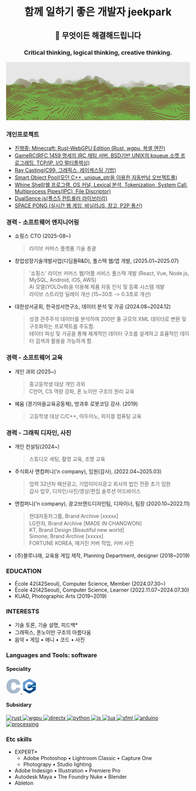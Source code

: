 <h1 align="center">함께 일하기 좋은 개발자 jeekpark</h1>
<h2 align="center">🎯 무엇이든 해결해드립니다</h1>
<h3 align="center">Critical thinking, logical thinking, creative thinking.</h3>

<img src="https://github.com/jeekpark/jeekpark/blob/main/image_wide.jpg">

### 개인프로젝트
- [진행중: Minecraft: Rust-WebGPU Edition (Rust, wgpu, 복셀 엔진)](https://github.com/ft-vox)
- [GameRC(RFC 1459 명세의 IRC 채팅 서버. BSD기반 UNIX의 kqueue 소켓 프로그래밍. TCP/IP. I/O 멀티플렉싱)](https://github.com/jeekpark/GameRC-IRC-Server)
- [Ray Casting(C99, 그래픽스, 레이케스팅 기법)](https://github.com/jeekpark/42Seoul-cub3D)
- [Smart Object Pool(모던 C++, unique_ptr을 이용한 자동반납 오브젝트풀)](https://github.com/jeekpark/SmartObjectPool)
- [Whine Shell(쉘 프로그램. OS 커널, Lexical 분석, Tokenization, System Call, Multiprocess Pipes(IPC), File Discriptor)]()
- [DualSence.js(플스5 컨트롤러 라이브러리)](https://github.com/jeekpark/DualSense.js)
- [SPACE PONG (실시간 웹 게임, 바닐라JS, 장고, P2P 통신)](https://github.com/space-pong/SpacePong)



### 경력 - 소프트웨어 엔지니어링
- 쇼핑스 CTO (2025-08~)
  > 라이브 커머스 플랫폼 기술 총괄
- 창업성장기술개발사업(디딤돌R&D), 풀스택 웹/앱 개발, (2025.01~2025.07)
  > '쇼핑스' 라이브 커머스 웹/어플 서비스 풀스택 개발 (React, Vue, Node.js, MySQL, Android, iOS, AWS)<br>
  > AI 모델(YOLOv8)을 이용해 제품 자동 인식 및 등록 시스템 개발<br>
  > 라이브 스트리밍 딜레이 개선 (15~30초 -> 0.3초로 개선)<br>
- 대한성서공회, 한국성서연구소, 데이터 분석 및 가공 (2024.08~2024.12)
  > 성경 관주주석 데이터를 분석하여 200만 줄 규모의 XML 데이터로 변환 및 구조화하는 프로젝트를 주도함.<br>
  > 테이터 파싱 및 가공을 통해 체계적인 데이터 구조를 설계하고 효율적인 데이터 검색과 활용을 가능하게 함.<br>
### 경력 - 소프트웨어 교육
- 개인 과외 (2025~)
  > 중고등학생 대상 개인 과외<br>
  > C언어, CS 역량 강화, 폰 노이만 구조의 원리 교육<br>
- 혜윰 (경기마을교육공동체), 방과후 로봇코딩 강사. (2019)
  > 고등학생 대상 C/C++, 아두이노, 피지컬 컴퓨팅 교육

### 경력 - 그래픽 디자인, 사진
- 개인 컨설팅(2024~)
  > 스튜디오 세팅, 촬영 교육, 조명 교육
- 주식회사 앤컴퍼니('n company), 임원(감사), (2022.04~2025.03)
  > 업력 32년차 패션광고, 기업이미지광고 회사의 법인 전환 초기 임원<br>
  > 감사 업무, 디자인/사진/영상/편집 솔루션 어드바이스
- 앤컴퍼니('n company), 광고브랜드디자인팀, 디자이너, 팀장 (2020.10~2022.11)
  > 현대자동차그룹, Brand Archive [xxxxx]<br>
  > LG전자, Brand Archive [MADE IN CHANGWON]<br>
  > KT, Brand Design [Beautiful new world]<br>
  > Simone, Brand Archive [xxxxx]<br>
  > FORTUNE KOREA, 매거진 커버 작업, 커버 사진<br>
- (주)블루나래, 교육용 게임 제작, Planning Department, designer (2018~2019)
### EDUCATION
- École 42(42Seoul), Computer Science, Member (2024.07.30~)
- École 42(42Seoul), Computer Science, Learner (2022.11.07~2024.07.30)
- KUAD, Photographic Arts (2019~2019)
### INTERESTS
- 기술 토론, 기술 설명, 피드백*
- 그래픽스, 폰노이만 구조의 아름다움
- 음악 • 게임 • 애니 • 코드 • 사진


<h3 align="left">Languages and Tools: software</h3>
<h4 align="left">Speciality</h4>
<p align="left">
  <a href="https://www.cprogramming.com/" target="_blank" rel="noreferrer"> 
    <img src="https://raw.githubusercontent.com/devicons/devicon/master/icons/c/c-original.svg" alt="c" width="40" height="40"/> 
  </a> 
  <a href="https://www.w3schools.com/cpp/" target="_blank" rel="noreferrer"> 
    <img src="https://raw.githubusercontent.com/devicons/devicon/master/icons/cplusplus/cplusplus-original.svg" alt="cplusplus" width="40" height="40"/> 
  </a>
</p>
<h4 align="left">Subsidary</h4>
<p align="left">
  <a href="https://www.rust-lang.org" target="_blank" rel="noreferrer"> 
    <img src="https://www.vectorlogo.zone/logos/rust-lang/rust-lang-vertical.svg" alt="rust" width="35" height="40"/> 
  </a> 
  <a href="https://www.wgpu.rs" target="_blank" rel="noreferrer"> 
    <img src="https://wgpu.rs/logo.min.svg" alt="wgpu" width="35" height="40"/> 
  </a> 
  <a href="https://developer.nvidia.com/directx" target="_blank" rel="noreferrer"> 
    <img src="https://upload.wikimedia.org/wikipedia/ko/0/01/Directx9.png" alt="directx" width="40" height="40"/>
  </a>
  <a href="https://www.python.org" target="_blank" rel="noreferrer"> 
    <img src="https://www.vectorlogo.zone/logos/python/python-vertical.svg" alt="python" width="35" height="40"/> 
  </a> 
  <a href="https://developer.mozilla.org/ko/docs/Web/JavaScript" target="_blank" rel="noreferrer"> 
    <img src="https://www.vectorlogo.zone/logos/jsfoundation/jsfoundation-icon.svg" alt="js" width="35" height="40"/> 
  </a>
  <a href="https://lua.org" target="_blank" rel="noreferrer"> 
    <img src="https://www.vectorlogo.zone/logos/lua/lua-icon.svg" alt="lua" width="40" height="40"/> 
  </a> 
  <a href="https://www.sfml-dev.org" target="_blank" rel="noreferrer"> 
      <img src="https://upload.wikimedia.org/wikipedia/commons/a/a0/SFML_Logo.svg" alt="sfml" width="40" height="40"/> 
  </a> 
  <a href="https://www.arduino.cc/" target="_blank" rel="noreferrer"> 
    <img src="https://www.vectorlogo.zone/logos/arduino/arduino-official.svg" alt="arduino" width="40" height="27"/>
  </a>
  <a href="http://processing.org/" target="_blank" rel="noreferrer"> 
    <img src="https://upload.wikimedia.org/wikipedia/commons/c/cb/Processing_2021_logo.svg" alt="processing" width="40" height="40"/>
  </a>
</p>

<h3 align="left">Etc skills</h3>

- EXPERT*
  - Adobe Photoshop • Lightroom Classic • Capture One 
  - Photograpy • Studio lighting
- Adobe Indesign • Illustration • Premiere Pro
- Autodesk Maya • The Foundry Nuke • Blender
- Ableton
